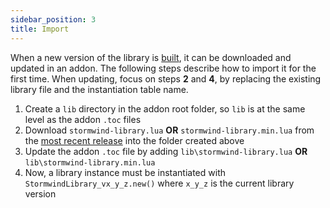 ```yaml
---
sidebar_position: 3
title: Import
---
```


When a new version of the library is [built](build), it can be downloaded and updated
in an addon. The following steps describe how to import it for the first time. When
updating, focus on steps **2** and **4**, by replacing the existing library file and
the instantiation table name.

1. Create a `lib` directory in the addon root folder, so `lib` is at the same 
   level as the addon `.toc` files
1. Download `stormwind-library.lua` **OR** `stormwind-library.min.lua` from the
   [most recent release](https://github.com/adrianocastro189/stormwind-library/releases)
   into the folder created above
1. Update the addon `.toc` file by adding
   `lib\stormwind-library.lua` **OR** `lib\stormwind-library.min.lua`
1. Now, a library instance must be instantiated with `StormwindLibrary_vx_y_z.new()` 
   where `x_y_z` is the current library version